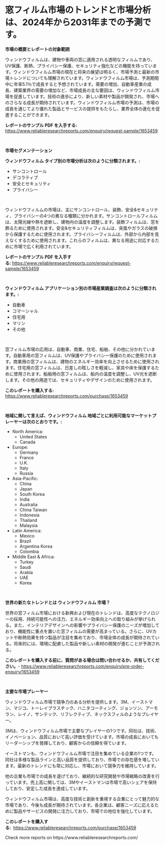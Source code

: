 <p><h1>窓フィルム市場のトレンドと市場分析は、2024年から2031年までの予測です。</h1></p><p><strong>市場の概要とレポートの対象範囲</strong></p>
<p><p>ウィンドウフィルムは、建物や車両の窓に適用される透明なフィルムであり、UV保護、断熱、プライバシー保護、セキュリティ強化などの機能を持っています。ウィンドウフィルム市場の現在と将来の展望は明るく、市場予測と最新の市場トレンドについても理解されています。ウィンドウフィルム市場は、予測期間中に年率5.1％で成長すると予想されています。需要の増加、自動車産業の成長、建築業界の需要の増加など、市場成長の主な要因は、ウィンドウフィルム市場を促進しています。技術の進歩により、新しい素材や製品が開発され、市場へのさらなる成長が期待されています。ウィンドウフィルム市場の予測は、市場の成長を通じてより優れた製品とサービスの提供をもたらし、業界全体の進化を促進することができます。</p></p>
<p><strong>レポートのサンプル PDF を入手する:</strong> <a href="https://www.reliableresearchreports.com/enquiry/request-sample/1653459">https://www.reliableresearchreports.com/enquiry/request-sample/1653459</a></p>
<p>&nbsp;</p>
<p><strong>市場セグメンテーション</strong></p>
<p><strong>ウィンドウフィルム タイプ別の市場分析は次のように分類されます。:</strong></p>
<p><ul><li>サンコントロール</li><li>デコラティブ</li><li>安全とセキュリティ</li><li>プライバシー</li></ul></p>
<p>&nbsp;</p>
<p><p>ウィンドウフィルムの市場は、主にサンコントロール、装飾、安全&セキュリティ、プライバシーの4つの異なる種類に分かれます。サンコントロールフィルムは、太陽光線や熱を遮断し、建物内の温度を調整します。装飾フィルムは、窓を飾るために使用されます。安全&セキュリティフィルムは、突風やガラスの破損から保護するために使用されます。プライバシーフィルムは、外部から内部を見えなくするために使用されます。これらのフィルムは、異なる用途に対応するために市場で広く利用されています。</p></p>
<p><strong>レポートのサンプル PDF を入手する:</strong>&nbsp;<a href="https://www.reliableresearchreports.com/enquiry/request-sample/1653459">https://www.reliableresearchreports.com/enquiry/request-sample/1653459</a></p>
<p>&nbsp;</p>
<p><strong> ウィンドウフィルム アプリケーション別の市場産業調査は次のように分類されます。:</strong></p>
<p><ul><li>自動車</li><li>コマーシャル</li><li>住宅用</li><li>マリン</li><li>その他</li></ul></p>
<p>&nbsp;</p>
<p><p>窓フィルム市場の応用は、自動車、商業、住宅、船舶、その他に分かれています。自動車用の窓フィルムは、UV保護やプライバシー保護のために使用されます。商業用の窓フィルムは、建物のエネルギー効率を向上させるために使用されます。住宅用の窓フィルムは、日差しの眩しさを軽減し、家具や床を保護するために使用されます。船舶用の窓フィルムは、船内の温度を調整し、UV光を遮断します。その他の用途では、セキュリティやデザインのために使用されます。</p></p>
<p><strong>このレポートを購入する:</strong>&nbsp; <a href="https://www.reliableresearchreports.com/purchase/1653459">https://www.reliableresearchreports.com/purchase/1653459</a></p>
<p>&nbsp;</p>
<p><strong>地域に関して言えば、ウィンドウフィルム 地域ごとに利用可能なマーケットプレーヤーは次のとおりです。:</strong></p>
<p><ul>
    <li>
        North America:
        <ul>
            <li>United States</li>
            <li>Canada</li>
        </ul>
    </li>
    <li>
        Europe:
        <ul>
            <li>Germany</li>
            <li>France</li>
            <li>U.K.</li>
            <li>Italy</li>
            <li>Russia</li>
        </ul>
    </li>
    <li>
        Asia-Pacific:
        <ul>
            <li>China</li>
            <li>Japan</li>
            <li>South Korea</li>
            <li>India</li>
            <li>Australia</li>
            <li>China Taiwan</li>
            <li>Indonesia</li>
            <li>Thailand</li>
            <li>Malaysia</li>
        </ul>
    </li>
    <li>
        Latin America:
        <ul>
            <li>Mexico</li>
            <li>Brazil</li>
            <li>Argentina Korea</li>
            <li>Colombia</li>
        </ul>
    </li>
    <li>
        Middle East & Africa:
        <ul>
            <li>Turkey</li>
            <li>Saudi</li>
            <li>Arabia</li>
            <li>UAE</li>
            <li>Korea</li>
        </ul>
    </li>
    </ul></p>
<p>&nbsp;</p>
<p><strong>世界の新たなトレンドとは ウィンドウフィルム 市場？</strong></p>
<p><p>世界の窓フィルム市場における新興および現在のトレンドは、高度なテクノロジーの採用、持続可能性への注力、エネルギー効率向上への取り組みが挙げられる。また、インテリアデザインへの影響やプライバシー保護のニーズが増加しており、機能性に重点を置いた窓フィルムの需要が高まっている。さらに、UVカットや断熱効果を持つ製品が注目を集めており、市場全体の成長が期待されている。将来的には、環境に配慮した製品や新しい素材の開発が進むことが予測される。</p></p>
<p><strong>このレポートを購入する前に、質問がある場合は問い合わせるか、共有してください。</strong>- <a href="https://www.reliableresearchreports.com/enquiry/pre-order-enquiry/1653459">https://www.reliableresearchreports.com/enquiry/pre-order-enquiry/1653459</a></p>
<p>&nbsp;</p>
<p><strong>主要な市場プレーヤー</strong></p>
<p><p>ウィンドウフィルム市場で競争力のある分析を提供します。3M、イーストマン、マジコ、トーレイプラスチック、ハニタコーティング、ジョンソン、アーモラン、レイノ、サンテック、リフレクティブ、ネックスフィルのようなプレイヤー。 </p><p>3Mは、ウィンドウフィルム市場で主要なプレイヤーの1つです。同社は、技術、イノベーション、品質において高い評価を受けています。市場の成長においてもリーダーシップを発揮しており、顧客からの信頼を得ています。 </p><p>イーストマンも、ウィンドウフィルム市場で注目を集めている企業の1つです。同社は多様な製品ラインと高い品質を提供しており、市場での存在感を増しています。最新のトレンドにも常に対応し、市場において競争力を維持しています。 </p><p>他の企業も市場での成長を遂げており、継続的な研究開発や市場戦略の改善を行っています。売上高に関しては、3Mやイーストマンは市場で高いシェアを保持しており、安定した成長を達成しています。 </p><p>ウィンドウフィルム市場は、高度な技術と創新を重視する企業にとって魅力的な市場であり、今後も成長が期待されています。各企業は、顧客ニーズに応えるために製品やサービスの開発に注力しており、市場での地位を強化しています。</p></p>
<p><strong>このレポートを購入する:</strong>&nbsp;&nbsp;<a href="https://www.reliableresearchreports.com/purchase/1653459">https://www.reliableresearchreports.com/purchase/1653459</a></p>
<p>Check more reports on https://www.reliableresearchreports.com/</p>